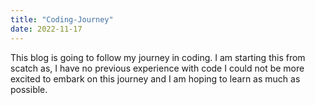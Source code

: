 ```yaml
---
title: "Coding-Journey"
date: 2022-11-17
---
```


This blog is going to follow my journey in coding. I am starting this from scatch as, I have no previous experience with code
I could not be more excited to embark on this journey and I am hoping to learn as much as possible.
